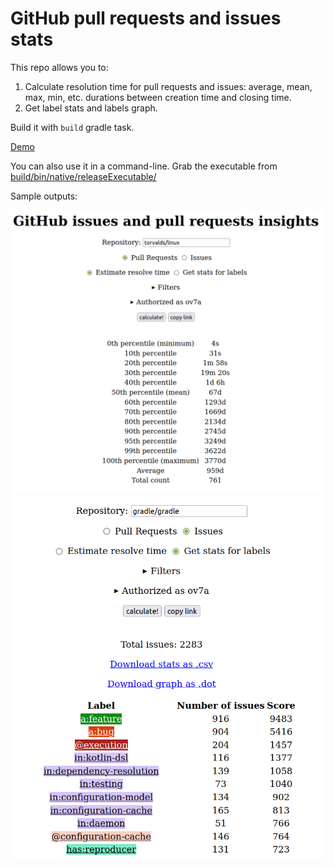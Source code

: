 # GitHub pull requests and issues stats

This repo allows you to:

1. Calculate resolution time for pull requests and issues:
   average, mean, max, min, etc. durations between creation time and closing time.
2. Get label stats and labels graph.

Build it with `build` gradle task.

[Demo](https://ov7a.github.io/github_insights)

You can also use it in a command-line.
Grab the executable from [build/bin/native/releaseExecutable/](build/bin/native/releaseExecutable/)

Sample outputs:

![](screenshot.png)
![](screenshot2.png)
